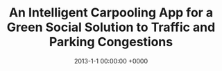 ---
layout: project_single
image_path: img/publications/carpool_app/carpool_app.png
title: An Intelligent Carpooling App for a Green Social Solution to Traffic and Parking Congestions
conference: ITSC 2013
authors: Oussama Dakroub, Carl Michael Boukhater, Fayez Lahoud, Mariette Awad, Hassan Artail
date: 2013-1-1 00:00:00 +0000
pdf: papers/ITSC-2013-Paper.pdf
---